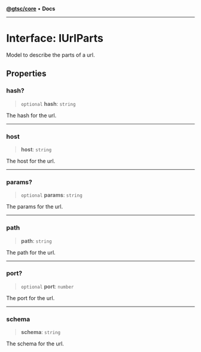 [**@gtsc/core**](../README.md) • **Docs**

***

# Interface: IUrlParts

Model to describe the parts of a url.

## Properties

### hash?

> `optional` **hash**: `string`

The hash for the url.

***

### host

> **host**: `string`

The host for the url.

***

### params?

> `optional` **params**: `string`

The params for the url.

***

### path

> **path**: `string`

The path for the url.

***

### port?

> `optional` **port**: `number`

The port for the url.

***

### schema

> **schema**: `string`

The schema for the url.
